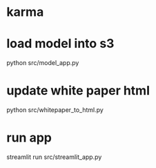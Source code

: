 # karma
# load model into s3 
python src/model_app.py  

# update white paper html
python src/whitepaper_to_html.py

# run app
streamlit run src/streamlit_app.py